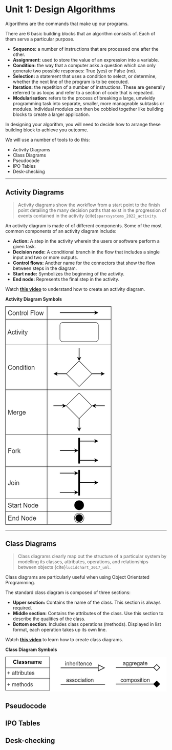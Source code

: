# Unit 1: Design Algorithms

Algorithms are the commands that make up our programs.

There are 6 basic building blocks that an algorithm consists of. Each of them serve a particular purpose.

- **Sequence:** a number of instructions that are processed one after the other.
- **Assignment:** used to store the value of an expression into a variable. 
- **Condition:** the way that a computer asks a question which can only generate two possible responses: True (yes) or False (no).
- **Selection:** a statement that uses a condition to select, or determine, whether the next line of the program is to be executed.
- **Iteration:** the repetition of a number of instructions. These are generally referred to as loops and refer to a section of code that is repeated. 
- **Modularisation:** refers to the process of breaking a large, unwieldy programming task into separate, smaller, more manageable subtasks or modules. Individual modules can then be cobbled together like building blocks to create a larger application.

In designing your algorithm, you will need to decide how to arrange these building block to achieve you outcome.

We will use a number of tools to do this:
- Activity Diagrams
- Class Diagrams
- Pseudocode
- IPO Tables
- Desk-checking

---
## Activity Diagrams
> Activity diagrams show the workflow from a start point to the finish point detailing the many decision paths that exist in the progression of events contained in the activity {cite}`sparxsystems_2022_activity`.

An activity diagram is made of of different components. Some of the most common components of an activity diagram include:
- **Action:** A step in the activity wherein the users or software perform a given task.
- **Decision node:** A conditional branch in the flow that includes a single input and two or more outputs.
- **Control flows:** Another name for the connectors that show the flow between steps in the diagram.
- **Start node:** Symbolizes the beginning of the activity.
- **End node:** Represents the final step in the activity.

Watch **[this video](https://www.youtube.com/watch?v=knM8BGY9yVI)** to understand how to create an activity diagram.

**Activity Diagram Symbols**

![activity diagram symbols](../assets/activity_symbols.png)

---
## Class Diagrams
> Class diagrams clearly map out the structure of a particular system by modelling its classes, attributes, operations, and relationships between objects {cite}`lucidchart_2017_uml`.

Class diagrams are particularly useful when using Object Orientated Programming.

The standard class diagram is composed of three sections:
- **Upper section:** Contains the name of the class. This section is always required.
- **Middle section:** Contains the attributes of the class. Use this section to describe the qualities of the class.
- **Bottom section:** Includes class operations (methods). Displayed in list format, each operation takes up its own line.

Watch **[this video](https://www.youtube.com/watch?v=UI6lqHOVHic)** to learn how to create class diagrams.

**Class Diagram Symbols**

![class symbols](../assets/class_symbols.png)

## Pseudocode


## IPO Tables


## Desk-checking